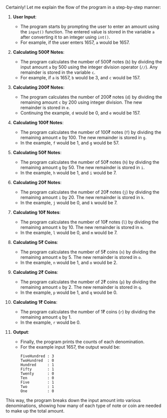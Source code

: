
Certainly! Let me explain the flow of the program in a step-by-step manner:

1. **User Input**:
   - The program starts by prompting the user to enter an amount using the `input()` function. The entered value is stored in the variable `a` after converting it to an integer using `int()`.
   - For example, if the user enters 1657, `a` would be 1657.

2. **Calculating 500₹ Notes**:
   - The program calculates the number of 500₹ notes (`b`) by dividing the input amount `a` by 500 using the integer division operator (`//`). Any remainder is stored in the variable `c`.
   - For example, if `a` is 1657, `b` would be 3, and `c` would be 157.

3. **Calculating 200₹ Notes**:
   - The program calculates the number of 200₹ notes (`d`) by dividing the remaining amount `c` by 200 using integer division. The new remainder is stored in `e`.
   - Continuing the example, `d` would be 0, and `e` would be 157.

4. **Calculating 100₹ Notes**:
   - The program calculates the number of 100₹ notes (`f`) by dividing the remaining amount `e` by 100. The new remainder is stored in `g`.
   - In the example, `f` would be 1, and `g` would be 57.

5. **Calculating 50₹ Notes**:
   - The program calculates the number of 50₹ notes (`h`) by dividing the remaining amount `g` by 50. The new remainder is stored in `i`.
   - In the example, `h` would be 1, and `i` would be 7.

6. **Calculating 20₹ Notes**:
   - The program calculates the number of 20₹ notes (`j`) by dividing the remaining amount `i` by 20. The new remainder is stored in `k`.
   - In the example, `j` would be 0, and `k` would be 7.

7. **Calculating 10₹ Notes**:
   - The program calculates the number of 10₹ notes (`l`) by dividing the remaining amount `k` by 10. The new remainder is stored in `m`.
   - In the example, `l` would be 0, and `m` would be 7.

8. **Calculating 5₹ Coins**:
   - The program calculates the number of 5₹ coins (`n`) by dividing the remaining amount `m` by 5. The new remainder is stored in `o`.
   - In the example, `n` would be 1, and `o` would be 2.

9. **Calculating 2₹ Coins**:
   - The program calculates the number of 2₹ coins (`p`) by dividing the remaining amount `o` by 2. The new remainder is stored in `q`.
   - In the example, `p` would be 1, and `q` would be 0.

10. **Calculating 1₹ Coins**:
    - The program calculates the number of 1₹ coins (`r`) by dividing the remaining amount `q` by 1.
    - In the example, `r` would be 0.

11. **Output**:
    - Finally, the program prints the counts of each denomination.
    - For the example input 1657, the output would be:
      ```
      FiveHundred : 3
      TwoHundred  : 0
      Hundred     : 1
      Fifty       : 1
      Twenty      : 0
      Ten         : 0
      Five        : 1
      Two         : 1
      One         : 0
      ```

This way, the program breaks down the input amount into various denominations, showing how many of each type of note or coin are needed to make up the total amount.
